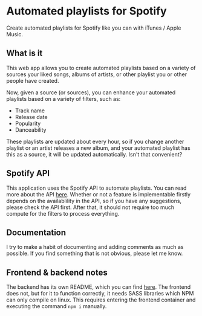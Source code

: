 # Automated playlists for Spotify
Create automated playlists for Spotify like you can with iTunes / Apple Music.

## What is it
This web app allows you to create automated playlists based on a variety of sources your liked songs, albums of artists, or other playlist you or other people have created.

Now, given a source (or sources), you can enhance your automated playlists based on a variety of filters, such as:
- Track name
- Release date
- Popularity
- Danceability

These playlists are updated about every hour, so if you change another playlist or an artist releases a new album, and your automated playlist has this as a source, it will be updated automatically. Isn't that convenient?

## Spotify API
This application uses the Spotify API to automate playlists. You can read more about the API [here](https://developer.spotify.com/documentation/web-api/). Whether or not a feature is implementable firstly depends on the availablility in the API, so if you have any suggestions, please check the API first. After that, it should not require too much compute for the filters to process everything.

## Documentation
I try to make a habit of documenting and adding comments as much as possible. If you find something that is not obvious, please let me know.

## Frontend & backend notes
The backend has its own README, which you can find [here](./backend/). The frontend does not, but for it to function correctly, it needs SASS libraries which NPM can only compile on linux. This requires entering the frontend container and executing the command `npm i` manually.
